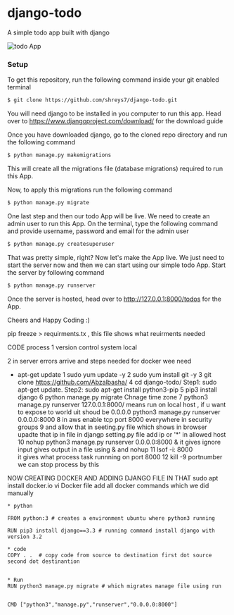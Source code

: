 # django-todo
A simple todo app built with django

![todo App](https://raw.githubusercontent.com/shreys7/django-todo/develop/staticfiles/todoApp.png)
### Setup
To get this repository, run the following command inside your git enabled terminal
```bash
$ git clone https://github.com/shreys7/django-todo.git
```
You will need django to be installed in you computer to run this app. Head over to https://www.djangoproject.com/download/ for the download guide

Once you have downloaded django, go to the cloned repo directory and run the following command

```bash
$ python manage.py makemigrations
```

This will create all the migrations file (database migrations) required to run this App.

Now, to apply this migrations run the following command
```bash
$ python manage.py migrate
```

One last step and then our todo App will be live. We need to create an admin user to run this App. On the terminal, type the following command and provide username, password and email for the admin user
```bash
$ python manage.py createsuperuser
```

That was pretty simple, right? Now let's make the App live. We just need to start the server now and then we can start using our simple todo App. Start the server by following command

```bash
$ python manage.py runserver
```

Once the server is hosted, head over to http://127.0.0.1:8000/todos for the App.

Cheers and Happy Coding :)

pip freeze > requirments.tx , 
this  file shows what reuirments needed



CODE process 
1 version control system local 

2 in server errors arrive  and steps needed for docker wee need

* apt-get update
1 sudo yum update  -y
2 sudo yum install git -y
3 git clone https://github.com/Abzalbasha/
4 cd django-todo/
Step1: sudo apt-get update.
Step2: sudo apt-get install python3-pip
5 pip3 install django
6 python manage.py migrate
Chnage time zone
7 python3 manage.py runserver
127.0.0.1:8000/ means run on local host , if u want to expose to world  uit shoud be 0.0.0.0
python3 manage.py runserver 0.0.0.0:8000
8 in aws enable tcp port 8000 everywhere in security groups
9 and allow that in seeting.py file which shows in browser upadte that ip in file in djangp setting.py file add ip or '*' in allowed host
10 nohup python3 manage.py runserver 0.0.0.0:8000 & 
it gives ignore input gives output in a file using & and nohup 
11 lsof -i: 8000  
it gives what process task runnning on port 8000
12 kill -9 portnumber
we can stop process by this

NOW CREATING DOCKER AND ADDING DJANGO FILE IN THAT
    sudo apt install docker.io
    vi Docker file  add all docker commands which we did manually

    * python

    FROM python:3 # creates a environment ubuntu where python3 running

    RUN pip3 install django==3.3 # running command install django with version 3.2

    * code
    COPY . .  # copy code from source to destination first dot source second dot destinantion


    * Run 
    RUN python3 manage.py migrate # which migrates manage file using run 

    
    CMD ["python3","manage.py","runserver","0.0.0.0:8000"]




